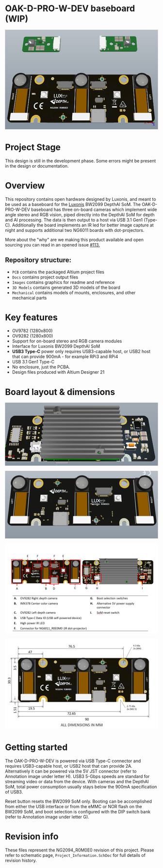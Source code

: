 # OAK-D-PRO-W-DEV baseboard (WIP)

![](Images/OAK-D-PRO-W-DEV-full-build.png)

# Project Stage

This design is still in the development phase. Some errors might be present in the design or documentation. 

# Overview

This repository contains open hardware designed by Luxonis, and meant to be used as a baseboard for the [Luxonis](https://www.luxonis.com/depthai) BW2099 DepthAI SoM. The OAK-D-PRO-W-DEV baseboard has three on-board cameras which implement wide angle stereo and RGB vision, piped directly into the DepthAI SoM for depth and AI processing. The data is then output to a host via USB 3.1 Gen1 (Type-C). Additionally the board implements an IR led for better image capture at night and supports additional two NG6011 boards with dot-projectors. 

More about the "why" are we making this product available and open sourcing you can read in an opened issue [#113.](https://github.com/luxonis/depthai-hardware/issues/113)

## Repository structure:
* `PCB` contains the packaged Altium project files
* `Docs` contains project output files
* `Images` contains graphics for readme and reference
* `3D Models` contains generated 3D models of the board
* `Mechanical` contains models of mounts, enclosures, and other mechanical parts

# Key features
* OV9782 (1280x800) 
* OV9282 (1280x800)
* Support for on-board stereo and RGB camera modules
* Interface for Luxonis BW2099 DepthAI SoM
* **USB3 Type-C** power only requires USB3-capable host, or USB2 host that can provide 900mA - for example RPi3 and RPi4 
* USB 3.1 Gen1 Type-C
* No enclosure, just the PCBA.
* Design files produced with Altium Designer 21


# Board layout & dimensions

![](Images/OAK-D-PRO-W-DEV-back.png)

![](Images/OAK-D-PRO-W-DEV-front.png)

![](Images/Annotation.png)

![](Images/Dimensions.png)



# Getting started

The OAK-D-PRO-W-DEV is powered via USB Type-C connector and requires USB3-capable host, or USB2 host that can provide 2A. Alternatively it can be powered via the 5V JST connector (refer to Annotation image under letter H). USB3 5-Gbps speeds are standard for streaming video or data from the device. With cameras and the DepthAI SoM, total power consumption usually stays below the 900mA specification of USB3. 

Reset button resets the BW2099 SoM only. Booting can be accomplished from either the USB interface or from the eMMC or NOR flash on the BW2099 SoM, and boot selection is configured with the DIP switch bank  (refer to Annotation image under letter G).   


# Revision info
These files represent the NG2094_R0M0E0 revision of this project. Please refer to schematic page, `Project_Information.SchDoc` for full details of revision history.
